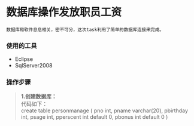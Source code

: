    数据库操作发放职员工资
 ========================
    数据库和软件息息相关，密不可分，这次task利用了简单的数据库连接来完成。
### 使用的工具
* Eclipse
* SqlServer2008
### 操作步骤
> **1.创建数据库：**<br>
      代码如下：<br>
		create table personmanage
		(
			pno			int,
			pname		varchar(20),
			pbirthday	int,
			psage		int,
			pperscent	int default 0,
			pbonus		int default 0
		)      
      

